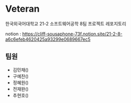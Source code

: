 # Veteran
한국외국어대학교 21-2 소프트웨어공학 8팀 프로젝트 레포지토리

notion : https://cliff-sousaphone-73f.notion.site/21-2-8-a6c6efeb4620425a93299e0689667ec5

## 팀원

- 김민채()
- 구예찬()
- 정혜원()
- 전재완()
- 추현호()
